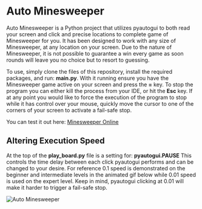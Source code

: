 # Auto Minesweeper
Auto Minesweeper is a Python project that utilizes pyautogui to both read your screen and click and precise locations to complete game of Minesweeper for you. 
It has been designed to work with any size of Minesweeper, at any location on your screen.
Due to the nature of Minesweeper, it is not possible to guarantee a win every game as soon rounds will leave you no choice but to resort to guessing. 

To use, simply clone the files of this repository, install the required packages, and run: **main.py**.
With it running ensure you have the Minesweeper game active on your screen and press the **=** key. To stop the program you can either kill the process from your IDE, or hit the **Esc** key.
If at any point you would like to force the execution of the program to stop while it has control over your mouse, quickly move the cursor to one of the corners of your screen to activate a fail-safe stop.

You can test it out here: [Minesweeper Online](https://minesweeperonline.com/#beginner)

## Altering Execution Speed

At the top of the **play_board.py** file is a setting for: **pyautogui.PAUSE**
This controls the time delay between each click pyautogui performs and can be changed to your desire. 
For reference 0.1 speed is demonstrated on the beginner and intermediate levels in the animated gif below while 0.01 speed is used on the expert level.
Keep in mind, pyautogui clicking at 0.01 will make it harder to trigger a fail-safe stop.

![Auto Minesweeper](https://media.giphy.com/media/TeYY3hh41kxCadW790/giphy.gif)